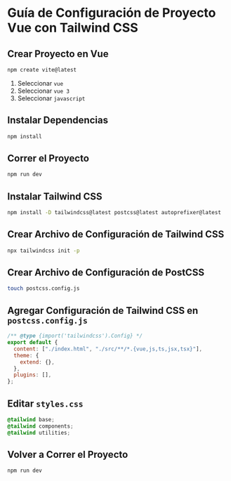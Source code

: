 # Guía de Configuración de Proyecto Vue con Tailwind CSS

## Crear Proyecto en Vue

```bash
npm create vite@latest
```

1. Seleccionar `vue`
2. Seleccionar `vue 3`
3. Seleccionar `javascript`

## Instalar Dependencias

```bash
npm install
```

## Correr el Proyecto

```bash
npm run dev
```

## Instalar Tailwind CSS

```bash
npm install -D tailwindcss@latest postcss@latest autoprefixer@latest
```

## Crear Archivo de Configuración de Tailwind CSS

```bash
npx tailwindcss init -p
```

## Crear Archivo de Configuración de PostCSS

```bash
touch postcss.config.js
```

## Agregar Configuración de Tailwind CSS en `postcss.config.js`

```js
/** @type {import('tailwindcss').Config} */
export default {
  content: ["./index.html", "./src/**/*.{vue,js,ts,jsx,tsx}"],
  theme: {
    extend: {},
  },
  plugins: [],
};
```

## Editar `styles.css`

```css
@tailwind base;
@tailwind components;
@tailwind utilities;
```

## Volver a Correr el Proyecto

```bash
npm run dev
```
